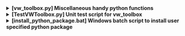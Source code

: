 <details>
<summary><b>[vw_toolbox.py] Miscellaneous handy python functions</b></summary>
  
*I am tired of repeatedly adding error handling for frequent tasks, so I write these codes to make my life easier.*
  
1. [vw_toolbox.py](https://github.com/vialliw/toolbox/blob/main/vw_toolbox.py)
2. ask_user_input_int(msg: str, error_handling: bool = True) -> int **Note** *(Ask user input integer with error handling)*
3. ask_user_input_num(msg: str, error_handling: bool = True) -> float **Note** *(Ask user input float with error handling)*
4. convert_list_to_a_string(contents_to_print: list[str], delimiter: str = " ") -> str **Note** *(Convert list of values into delimiter separated string)*
5. print_in_one_line(contents_to_print: list[str], delimiter: str = " ") -> None **Note** *(Print list of values with delimiter separated string)*
</details>


<details>
<summary><b>[TestVWToolbox.py] Unit test script for vw_toolbox</b></summary>

*This is the unit test script for vw_toolbox.py.*
  
1. [TestVWToolbox.py](https://github.com/vialliw/toolbox/blob/main/TestVWToolbox.py)
2. Usage: In command prompt, type "python .\TestVWToolbox.py".

</details>

<details>
<summary><b>[install_python_package.bat] Windows batch script to install user specified python package</b></summary>

*This installation script will check if the package has been installed in your system first.*

1. [install_python_package.bat](https://github.com/vialliw/toolbox/blob/main/install_python_package.bat)
2. Usage: In command prompt, type "install_python_package.bat <package>".
3. Example: type "install_python_package.bat pandas"

</details>

